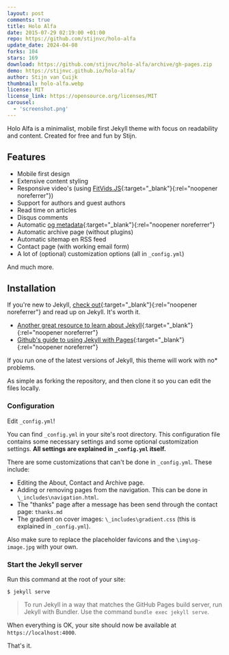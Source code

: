 ```yaml
---
layout: post
comments: true
title: Holo Alfa
date: 2015-07-29 02:19:00 +01:00
repo: https://github.com/stijnvc/holo-alfa
update_date: 2024-04-08
forks: 104
stars: 169
download: https://github.com/stijnvc/holo-alfa/archive/gh-pages.zip
demo: https://stijnvc.github.io/holo-alfa/
author: Stijn van Cuijk
thumbnail: holo-alfa.webp
license: MIT
license_link: https://opensource.org/licenses/MIT
carousel:
  - 'screenshot.png'
---
```


Holo Alfa is a minimalist, mobile first Jekyll theme with focus on readability and content. Created for free and fun by Stijn.

## Features

* Mobile first design
* Extensive content styling
* Responsive video's (using [FitVids.JS](https://fitvidsjs.com/){:target="_blank"}{:rel="noopener noreferrer"})
* Support for authors and guest authors
* Read time on articles
* Disqus comments
* Automatic [og metadata](https://ogp.me/){:target="_blank"}{:rel="noopener noreferrer"}
* Automatic archive page (without plugins)
* Automatic sitemap en RSS feed
* Contact page (with working email form)
* A lot of (optional) customization options (all in `_config.yml`)

And much more.

## Installation

If you're new to Jekyll, [check out](https://jekyllrb.com/){:target="_blank"}{:rel="noopener noreferrer"} and read up on Jekyll. It's worth it.

* [Another great resource to learn about Jekyll](https://www.smashingmagazine.com/2014/08/build-blog-jekyll-github-pages/){:target="_blank"}{:rel="noopener noreferrer"}
* [Github's guide to using Jekyll with Pages](https://help.github.com/articles/using-jekyll-with-pages/){:target="_blank"}{:rel="noopener noreferrer"}

If you run one of the latest versions of Jekyll, this theme will work with no* problems.

As simple as forking the repository, and then clone it so you can edit the files locally.

### Configuration

Edit `_config.yml`!

You can find `_config.yml` in your site's root directory. This configuration file contains some necessary settings and some optional customization settings. **All settings are explained in `_config.yml` itself.**

There are some customizations that can't be done in `_config.yml`.
These include:

* Editing the About, Contact and Archive page.
* Adding or removing pages from the navigation. This can be done in `\_includes\navigation.html`.
* The "thanks" page after a message has been send through the contact page: `thanks.md`
* The gradient on cover images: `\_includes\gradient.css` (this is explained in `_config.yml`).

Also make sure to replace the placeholder favicons and the `\img\og-image.jpg` with your own.

### Start the Jekyll server

Run this command at the root of your site:

`$ jekyll serve`

> To run Jekyll in a way that matches the GitHub Pages build server,
> run Jekyll with Bundler. Use the command `bundle exec jekyll serve`.

When everything is OK, your site should now be available at `https://localhost:4000`.

That's it.
